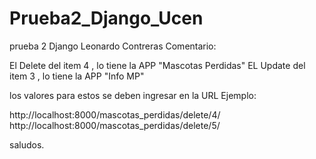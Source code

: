 # Prueba2_Django_Ucen
prueba 2 Django Leonardo Contreras
Comentario:

El Delete del item 4 , lo tiene la APP "Mascotas Perdidas" 
EL Update del item 3 , lo tiene la APP "Info MP"

los valores para estos se deben ingresar en la URL Ejemplo:

http://localhost:8000/mascotas_perdidas/delete/4/
http://localhost:8000/mascotas_perdidas/delete/5/

saludos.
